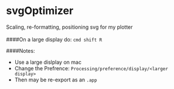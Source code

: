 # svgOptimizer
Scaling,  re-formatting, positioning svg for my plotter
<br> 
<br>
####On a large display do:
`cmd shift R`

####Notes:
* Use a large dislplay on mac
* Change the Prefrence: `Processing/preference/display/<larger display>`
* Then may be re-export as an `.app`
